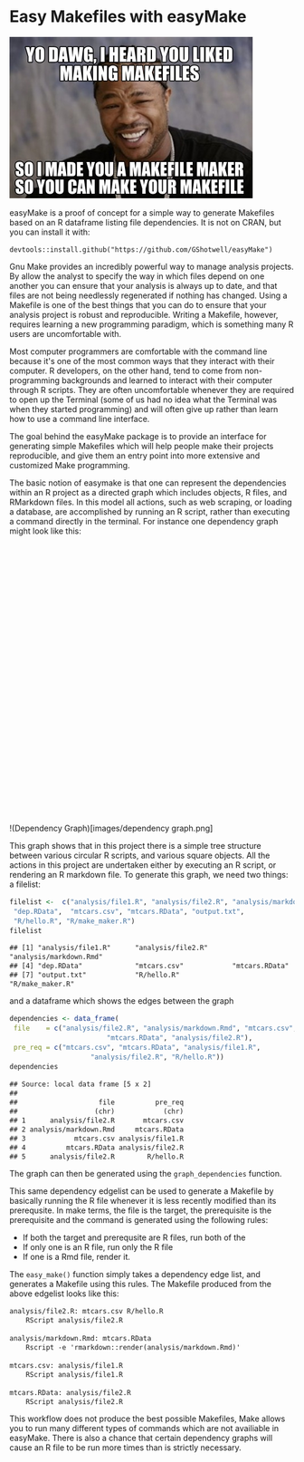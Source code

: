 # Easy Makefiles with easyMake
![Xzibit](images/Xzibit.jpg)

easyMake is a proof of concept for a simple way to generate Makefiles based on an R dataframe listing file dependencies. It is not on CRAN, but you can install it with:

```
devtools::install.github("https://github.com/GShotwell/easyMake")
```

Gnu Make provides an incredibly powerful way to manage analysis projects. By allow the analyst to specify the way in which files depend on one another you can ensure that your analysis is always up to date, and that files are not being needlessly regenerated if nothing has changed. Using a Makefile is one of the best things that you can do to ensure that your analysis project is robust and reproducible. Writing a Makefile, however, requires learning a new programming paradigm, which is something many R users are uncomfortable with. 

Most computer programmers are comfortable with the command line because it's one of the most common ways that they interact with their computer. R developers, on the other hand, tend to come from non-programming backgrounds and learned to interact with their computer through R scripts. They are often uncomfortable whenever they are required to open up the Terminal (some of us had no idea what the Terminal was when they started programming) and will often give up rather than learn how to use a command line interface. 

The goal behind the easyMake package is to provide an interface for generating simple Makefiles which will help people make their projects reproducible, and give them an entry point into more extensive and customized Make programming. 

The basic notion of easymake is that one can represent the dependencies within an R project as a directed graph which includes objects, R files, and RMarkdown files. In this model all actions, such as web scraping, or loading a database, are accomplished by running an R script, rather than executing a command directly in the terminal. For instance one dependency graph might look like this:

<!--html_preserve--><div id="htmlwidget-2545" style="width:672px;height:480px;" class="grViz"></div>
<script type="application/json" data-for="htmlwidget-2545">{"x":{"diagram":"digraph {\n\ngraph [layout = circo]\n\n\n  \"analysis/file1.R\" [shape = \"circle\"] \n  \"analysis/file2.R\" [shape = \"circle\"] \n  \"analysis/markdown.Rmd\" [shape = \"circle\"] \n  \"dep.RData\" [shape = \"square\"] \n  \"mtcars.csv\" [shape = \"square\"] \n  \"mtcars.RData\" [shape = \"square\"] \n  \"output.txt\" [shape = \"square\"] \n  \"R/hello.R\" [shape = \"circle\"] \n  \"R/make_maker.R\" [shape = \"circle\"] \n  \"mtcars.csv\"->\"analysis/file2.R\" \n  \"mtcars.RData\"->\"analysis/markdown.Rmd\" \n  \"analysis/file1.R\"->\"mtcars.csv\" \n  \"analysis/file2.R\"->\"mtcars.RData\" \n  \"R/hello.R\"->\"analysis/file2.R\" \n}","config":{"engine":"dot","options":null}},"evals":[]}</script><!--/html_preserve-->

!(Dependency Graph)[images/dependency graph.png]

This graph shows that in this project there is a simple tree structure between various circular R scripts, and various square objects. All the actions in this project are undertaken either by executing an R script, or rendering an R markdown file. To generate this graph, we need two things: a filelist:

```r
filelist <-  c("analysis/file1.R", "analysis/file2.R", "analysis/markdown.Rmd",
 "dep.RData",  "mtcars.csv", "mtcars.RData", "output.txt", 
 "R/hello.R", "R/make_maker.R")
filelist
```

```
## [1] "analysis/file1.R"      "analysis/file2.R"      "analysis/markdown.Rmd"
## [4] "dep.RData"             "mtcars.csv"            "mtcars.RData"         
## [7] "output.txt"            "R/hello.R"             "R/make_maker.R"
```

and a dataframe which shows the edges between the graph


```r
dependencies <- data_frame(
 file    = c("analysis/file2.R", "analysis/markdown.Rmd", "mtcars.csv",
 						"mtcars.RData", "analysis/file2.R"),
 pre_req = c("mtcars.csv", "mtcars.RData", "analysis/file1.R",
 					"analysis/file2.R", "R/hello.R"))
dependencies
```

```
## Source: local data frame [5 x 2]
## 
##                    file          pre_req
##                   (chr)            (chr)
## 1      analysis/file2.R       mtcars.csv
## 2 analysis/markdown.Rmd     mtcars.RData
## 3            mtcars.csv analysis/file1.R
## 4          mtcars.RData analysis/file2.R
## 5      analysis/file2.R        R/hello.R
```

The graph can then be generated using the `graph_dependencies` function.

This same dependency edgelist can be used to generate a Makefile by basically running the R file whenever it is less recently modified than its prerequsite. In make terms, the file is the target, the prerequisite is the prerequisite and the command is generated using the following rules:

* If both the target and prerequsite are R files, run both of the
* If only one is an R file, run only the R file
* If one is a Rmd file, render it. 

The `easy_make()` function simply takes a dependency edge list, and generates a Makefile using this rules. The Makefile produced from the above edgelist looks like this:

```
analysis/file2.R: mtcars.csv R/hello.R
	RScript analysis/file2.R
 
analysis/markdown.Rmd: mtcars.RData
	Rscript -e 'rmarkdown::render(analysis/markdown.Rmd)'
 
mtcars.csv: analysis/file1.R
	RScript analysis/file1.R
 
mtcars.RData: analysis/file2.R
	RScript analysis/file2.R
```

This workflow does not produce the best possible Makefiles, Make allows you to run many different types of commands which are not availiable in easyMake. There is also a chance that certain dependency graphs will cause an R file to be run more times than is strictly necessary.
